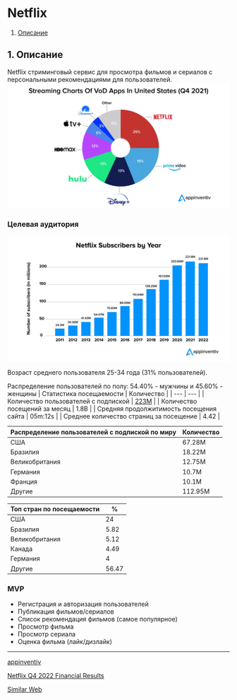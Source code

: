 # Netflix

1. <a href="#hello">Описание</a>

## 1. Описание
Netflix стриминговый сервис для просмотра фильмов и сериалов с персональными рекомендациями для пользователей.
<img src="./include/us-market-share.webp"/>

### Целевая аудитория
<img src="./include/subscribers-by-year.webp"/>

Возраст среднего пользователя 25-34 года (31% пользователей).

Распределение пользователей по полу: 54.40% - мужчины и 45.60% - женщины
| Статистика посещаемости | Количество |
| --- | --- |
| Количество пользователей с подпиской | <a href="https://s22.q4cdn.com/959853165/files/doc_news/Netflix-Releases-Fourth-Quarter-2022-Financial-Results-2023.pdf">223M</a> |
| Количество посещений за месяц | 1.8B |
| Средняя продолжитимость посещения сайта | 05m:12s |
| Среднее количество страниц за посещение | 4.42 |

<!-- | Количество посетителей сайта за месяц | --- |
| Количество посетителей сайта в день | --- | -->
<!-- https://appinventiv.com/blog/netflix-statistics-facts/ -->
| Распределение пользователей с подпиской по миру | Количество |
| --- | --- |
| США | 67.28M |
| Бразилия | 18.22M |
| Великобритания | 12.75M |
| Германия | 10.7M |
| Франция | 10.1M |
| Другие | 112.95M |

| Топ стран по посещаемости | % |
| --- | --- |
| США | 24 |
| Бразилия | 5.82 |
| Великобритания | 5.12 |
| Канада | 4.49 |
| Германия | 4 |
| Другие | 56.47 |


### MVP
- Регистрация и авторизация пользователей
- Публикация фильмов/сериалов
- Список рекомендация фильмов (самое популярное)
- Просмотр фильма
- Просмотр сериала
- Оценка фильма (лайк/дизлайк)

---
<a href="https://appinventiv.com/blog/netflix-statistics-facts/">appinventiv</a>

<a href="https://s22.q4cdn.com/959853165/files/doc_news/Netflix-Releases-Fourth-Quarter-2022-Financial-Results-2023.pdf">Netflix Q4 2022 Financial Results</a>

<a href="https://www.similarweb.com/ru/website/netflix.com/#interests">Similar Web</a>